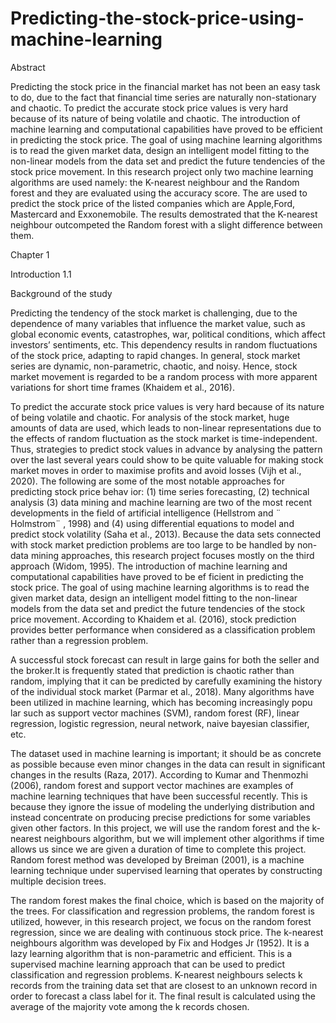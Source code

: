 # Predicting-the-stock-price-using-machine-learning

Abstract 

Predicting the stock price in the financial market has not been an easy task to do, due to the fact that financial time series are naturally non-stationary and chaotic. To predict the accurate stock price values is very hard because of its nature of being volatile and chaotic. The introduction of machine learning and computational capabilities have proved to be efficient in predicting the stock price. The goal of using machine learning algorithms is to read the given market data, design an intelligent model fitting to the non-linear models from the data set and predict the future tendencies of the stock price movement. In this research project only two machine learning algorithms are used namely: the K-nearest neighbour and the Random forest and they are evaluated using the accuracy score. The are used to predict the stock price of the listed companies which are Apple,Ford, Mastercard and Exxonemobile. The results demostrated that the K-nearest neighbour outcompeted the Random forest with a slight difference between them.

Chapter 1 

Introduction 1.1 

Background of the study 

Predicting the tendency of the stock market is challenging, due to the dependence of many variables that influence the market value, such as global economic events, catastrophes, war, political conditions, which affect investors’ sentiments, etc. This dependency results in random fluctuations of the stock price, adapting to rapid changes. In general, stock market series are dynamic, non-parametric, chaotic, and noisy. Hence, stock market movement is regarded to be a random process with more apparent variations for short time frames (Khaidem et al., 2016). 

To predict the accurate stock price values is very hard because of its nature of being volatile and chaotic. For analysis of the stock market, huge amounts of data are used, which leads to non-linear representations due to the effects of random fluctuation as the stock market is time-independent. Thus, strategies to predict stock values in advance by analysing the pattern over the last several years could show to be quite valuable for making stock market moves in order to maximise profits and avoid losses (Vijh et al., 2020). The following are some of the most notable approaches for predicting stock price behav ior: (1) time series forecasting, (2) technical analysis (3) data mining and machine learning are two of the most recent developments in the field of artificial intelligence (Hellstrom and ¨ Holmstrom¨ , 1998) and (4) using differential equations to model and predict stock volatility (Saha et al., 2013). Because the data sets connected with stock market prediction problems are too large to be handled by non-data mining approaches, this research project focuses mostly on the third approach (Widom, 1995). The introduction of machine learning and computational capabilities have proved to be ef ficient in predicting the stock price. The goal of using machine learning algorithms is to read the given market data, design an intelligent model fitting to the non-linear models from the data set and predict the future tendencies of the stock price movement. According to Khaidem et al. (2016), stock prediction provides better performance when considered as a classification problem rather than a regression problem.

A successful stock forecast can result in large gains for both the seller and the broker.It is frequently stated that prediction is chaotic rather than random, implying that it can be predicted by carefully examining the history of the individual stock market (Parmar et al., 2018). Many
algorithms have been utilized in machine learning, which has becoming increasingly popu lar such as support vector machines (SVM), random forest (RF), linear regression, logistic regression, neural network, naive bayesian classifier, etc. 

The dataset used in machine learning is important; it should be as concrete as possible because even minor changes in the data can result in significant changes in the results (Raza, 2017). According to Kumar and Thenmozhi (2006), random forest and support vector machines are examples of machine learning techniques that have been successful recently. This is because they ignore the issue of modeling the underlying distribution and instead concentrate on producing precise predictions for some variables given other factors. In this project, we will use the random forest and the k-nearest neighbours algorithm, but we will implement other algorithms if time allows us since we are given a duration of time to complete this project. Random forest method was developed by Breiman (2001), is a machine learning technique under supervised learning that operates by constructing multiple decision trees.

The random forest makes the final choice, which is based on the majority of the trees. For classification and regression problems, the random forest is utilized, however, in this research project, we focus on the random forest regression, since we are dealing with continuous stock price. The k-nearest neighbours algorithm was developed by Fix and Hodges Jr (1952). It is a lazy learning algorithm that is non-parametric and efficient. This is a supervised machine learning approach that can be used to predict classification and regression problems. K-nearest neighbours selects k records from the training data set that are closest to an unknown record in order to forecast a class label for it. The final result is calculated using the average of the majority vote among the k records chosen.
